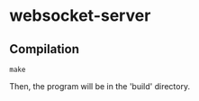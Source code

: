 
# websocket-server

## Compilation

```
make
```

Then, the program will be in the 'build' directory.
